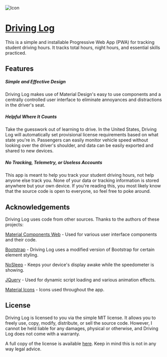 ![Icon](https://isakw2004.github.io/drive-tracker/assets/icons/icon_192.png "Icon")

# [Driving Log](https://isakw2004.github.io/drive-tracker/ "# Driving Log")

This is a simple and installable Progressive Web App (PWA) for tracking student driving hours. It tracks total hours, night hours, and essential skills practiced.

## **Features**

##### Simple and Effective Design

Driving Log makes use of Material Design's easy to use components and a centrally controlled user interface to eliminate annoyances and distractions in the driver's seat.

##### Helpful Where It Counts

Take the guesswork out of learning to drive. In the United States, Driving Log will automatically set provisional license requirements based on what state you're in. Passengers can easily monitor vehicle speed without looking over the driver's shoulder, and data can be easily exported and shared to new devices.

##### No Tracking, Telemetry, or Useless Accounts

This app is meant to help you track your student driving hours, not help anyone else track you. None of your data or tracking information is stored anywhere but your own device. If you're reading this, you most likely know that the source code is open to everyone, so feel free to poke around.

## Acknowledgements

Driving Log uses code from other sources. Thanks to the authors of these projects:

[Material Components Web](https://github.com/material-components/material-components-web) - Used for various user interface components and their code.

[Bootstrap](https://github.com/twbs/bootstrap) -  Driving Log uses a modified version of Bootstrap for certain element styling.

[NoSleep](https://github.com/richtr/NoSleep.js) - Keeps your device's display awake while the speedometer is showing.

[JQuery](https://github.com/jquery/jquery) - Used for dynamic script loading and various animation effects.

[Material Icons](https://github.com/google/material-design-icons) - Icons used throughout the app.

## License

Driving Log is licensed to you via the simple MIT license. It allows you to freely use, copy, modify, distribute, or sell the source code. However, I cannot be held liable for any damages, physical or otherwise, and Driving Log does not come with a warranty.

A full copy of the license is available [here](https://github.com/isakW2004/drive-tracker/blob/master/LICENSE). Keep in mind this is not in any way legal advice.
